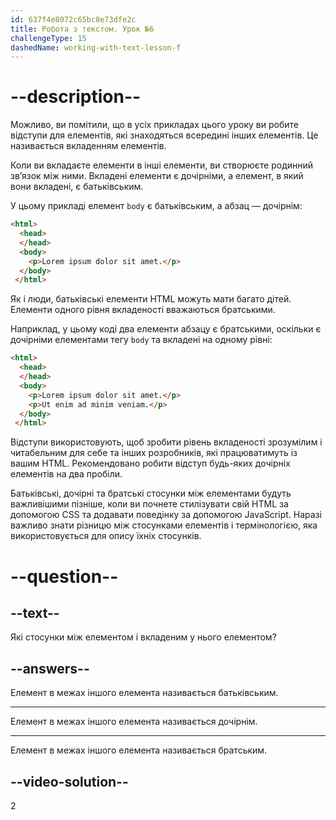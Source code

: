 ```yaml
---
id: 637f4e8072c65bc8e73dfe2c
title: Робота з текстом. Урок №6
challengeType: 15
dashedName: working-with-text-lesson-f
---
```


# --description--

Можливо, ви помітили, що в усіх прикладах цього уроку ви робите відступи для елементів, які знаходяться всередині інших елементів. Це називається вкладенням елементів.

Коли ви вкладаєте елементи в інші елементи, ви створюєте родинний зв’язок між ними. Вкладені елементи є дочірніми, а елемент, в який вони вкладені, є батьківським.

У цьому прикладі елемент `body` є батьківським, а абзац — дочірнім:

```html
<html>
  <head>
  </head>
  <body>
    <p>Lorem ipsum dolor sit amet.</p>
  </body>
 </html>
```

Як і люди, батьківські елементи HTML можуть мати багато дітей. Елементи одного рівня вкладеності вважаються братськими.

Наприклад, у цьому коді два елементи абзацу є братськими, оскільки є дочірніми елементами тегу `body` та вкладені на одному рівні:

```html
<html>
  <head>
  </head>
  <body>
    <p>Lorem ipsum dolor sit amet.</p>
    <p>Ut enim ad minim veniam.</p>
  </body>
 </html>
```

Відступи використовують, щоб зробити рівень вкладеності зрозумілим і читабельним для себе та інших розробників, які працюватимуть із вашим HTML. Рекомендовано робити відступ будь-яких дочірніх елементів на два пробіли.

Батьківські, дочірні та братські стосунки між елементами будуть важливішими пізніше, коли ви почнете стилізувати свій HTML за допомогою CSS та додавати поведінку за допомогою JavaScript. Наразі важливо знати різницю між стосунками елементів і термінологією, яка використовується для опису їхніх стосунків.

# --question--

## --text--

Які стосунки між елементом і вкладеним у нього елементом?

## --answers--

Елемент в межах іншого елемента називається батьківським.

---

Елемент в межах іншого елемента називається дочірнім.

---

Елемент в межах іншого елемента називається братським.


## --video-solution--

2
